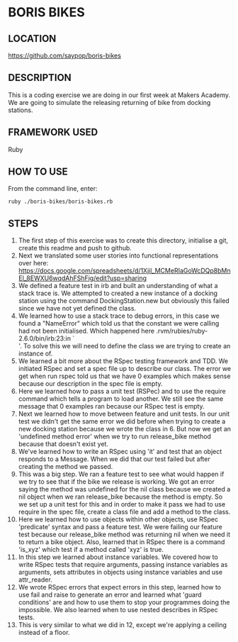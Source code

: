 # BORIS BIKES #

## LOCATION ##

https://github.com/saypop/boris-bikes

## DESCRIPTION ##

This is a coding exercise we are doing in our first week at Makers Academy.
We are going to simulate the releasing returning of bike from docking stations.

## FRAMEWORK USED ##

Ruby

## HOW TO USE ##
From the command line, enter:
```script
ruby ./boris-bikes/boris-bikes.rb
```

## STEPS ##
1. The first step of this exercise was to create this directory, initialise a git, create this readme and push to github.
2. Next we translated some user stories into functional representations over here: https://docs.google.com/spreadsheets/d/1Xjil_MCMeRIaGoWcDQp8bMnEl_8EWXU6wqdAhFShFig/edit?usp=sharing
3. We defined a feature test in irb and built an understanding of what a stack trace is. We attempted to created a new instance of a docking station using the command DockingStation.new but obviously this failed since we have not yet defined the class.
4. We learned how to use a stack trace to debug errors, in this case we found a "NameError" which told us that the constant we were calling had not been initialised. Which happened here .rvm/rubies/ruby-2.6.0/bin/irb:23:in `<main>'. To solve this we will need to define the class we are trying to create an instance of.
5. We learned a bit more about the RSpec testing framework and TDD. We initiated RSpec and set a spec file up to describe our class. The error we get when run rspec told us that we have 0 examples which makes sense because our description in the spec file is empty.
6. Here we learned how to pass a unit test (RSPec) and to use the require command which tells a program to load another. We still see the same message that 0 examples ran because our RSpec test is empty.
7. Next we learned how to move between feature and unit tests. In our unit test we didn't get the same error we did before when trying to create a new docking station because we wrote the class in 6. But now we get an 'undefined method error' when we try to run release_bike method because that doesn't exist yet.
8. We've learned how to write an RSpec using 'it' and test that an object responds to a Message. When we did that our test failed but after creating the method we passed.
9. This was a big step. We ran a feature test to see what would  happen if we try to see that if the bike we release is working. We got an error saying the method was undefined for the nil class because we created a nil object when we ran release_bike because the method is empty. So we set up a unit test for this and in order to make it pass we had to use require in the spec file, create a class file and add a method to the class.
10. Here we learned how to use objects within other objects, use RSpec 'predicate' syntax and pass a feature test. We were failing our feature test because our release_bike method was returning nil when we need it to return a bike object. Also, learned that in RSpec there is a command 'is_xyz' which test if a method called 'xyz' is true.
11. In this step we learned about instance variables. We covered how to write RSpec tests that require arguments, passing instance variables as arguments, sets attributes in objects using instance variables and use attr_reader.
12. We wrote RSpec errors that expect errors in this step, learned how to use fail and raise to generate an error and learned what 'guard conditions' are and how to use them to stop your programmes doing the impossible. We also learned when to use nested describes in RSpec tests.
13. This is very similar to what we did in 12, except we're applying a ceiling instead of a floor.
